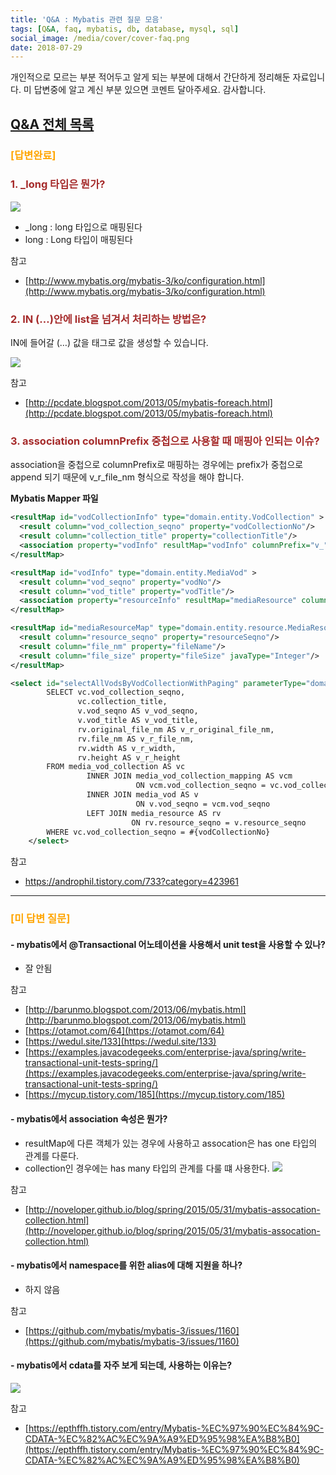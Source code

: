 ```yaml
---
title: 'Q&A : Mybatis 관련 질문 모음'
tags: [Q&A, faq, mybatis, db, database, mysql, sql]
social_image: /media/cover/cover-faq.png
date: 2018-07-29
---
```


개인적으로 모르는 부분 적어두고 알게 되는 부분에 대해서 간단하게 정리해둔 자료입니다.
미 답변중에 알고 계신 부분 있으면 코멘트 달아주세요. 감사합니다.

## [Q&A 전체 목록](https://blog.advenoh.pe.kr/java/QA-%EA%B0%9C%EB%B0%9C%EA%B4%80%EB%A0%A8-%EC%A7%88%EB%AC%B8-%EB%AA%A8%EC%9D%8C/)


### <span style="color:orange">[답변완료]</span>

### <span style="color:brown">1. \_long 타입은 뭔가?</span>
![](/media/database/QA-Mybatis-관련-질문-모음/image_3.png)

- \_long : long 타입으로 매핑된다
- long : Long 타입이 매핑된다



참고
* [http://www.mybatis.org/mybatis-3/ko/configuration.html](http://www.mybatis.org/mybatis-3/ko/configuration.html)

### <span style="color:brown">2. IN (…)안에 list을 넘겨서 처리하는 방법은?</span>

IN에 들어갈 (…) 값을 <foreach> 태그로 값을 생성할 수 있습니다.

![](/media/database/QA-Mybatis-관련-질문-모음/image_2.png)

참고

* [http://pcdate.blogspot.com/2013/05/mybatis-foreach.html](http://pcdate.blogspot.com/2013/05/mybatis-foreach.html)



### <span style="color:brown">3. association columnPrefix 중첩으로 사용할 때 매핑아 인되는 이슈?</span>

association을 중첩으로 columnPrefix로 매핑하는 경우에는 prefix가 중첩으로 append 되기 때문에 v_r_file_nm 형식으로 작성을 해야 합니다. 

**Mybatis Mapper 파일**

```xml
<resultMap id="vodCollectionInfo" type="domain.entity.VodCollection" >
  <result column="vod_collection_seqno" property="vodCollectionNo"/>
  <result column="collection_title" property="collectionTitle"/>
  <association property="vodInfo" resultMap="vodInfo" columnPrefix="v_"/>
</resultMap>

<resultMap id="vodInfo" type="domain.entity.MediaVod" >
  <result column="vod_seqno" property="vodNo"/>
  <result column="vod_title" property="vodTitle"/>
  <association property="resourceInfo" resultMap="mediaResource" columnPrefix="r_"/>
</resultMap>

<resultMap id="mediaResourceMap" type="domain.entity.resource.MediaResource">
  <result column="resource_seqno" property="resourceSeqno"/>
  <result column="file_nm" property="fileName"/>
  <result column="file_size" property="fileSize" javaType="Integer"/>
</resultMap>
```

```xml
<select id="selectAllVodsByVodCollectionWithPaging" parameterType="domain.dto.VodCollectionPageMeta" resultMap="Common.vodCollectionInfo">
        SELECT vc.vod_collection_seqno,
               vc.collection_title,
               v.vod_seqno AS v_vod_seqno,
               v.vod_title AS v_vod_title,
               rv.original_file_nm AS v_r_original_file_nm,
               rv.file_nm AS v_r_file_nm,
               rv.width AS v_r_width,
               rv.height AS v_r_height
        FROM media_vod_collection AS vc
                 INNER JOIN media_vod_collection_mapping AS vcm
                            ON vcm.vod_collection_seqno = vc.vod_collection_seqno
                 INNER JOIN media_vod AS v
                            ON v.vod_seqno = vcm.vod_seqno
                 LEFT JOIN media_resource AS rv
                           ON rv.resource_seqno = v.resource_seqno
        WHERE vc.vod_collection_seqno = #{vodCollectionNo}
    </select>
```



참고

- https://androphil.tistory.com/733?category=423961

----

### <span style="color:orange">[미 답변 질문]</span>

#### - mybatis에서 @Transactional 어노테이션을 사용해서 unit test을 사용할 수 있나?
  - 잘 안됨

참고 
* [http://barunmo.blogspot.com/2013/06/mybatis.html](http://barunmo.blogspot.com/2013/06/mybatis.html)
* [https://otamot.com/64](https://otamot.com/64)
* [https://wedul.site/133](https://wedul.site/133)
* [https://examples.javacodegeeks.com/enterprise-java/spring/write-transactional-unit-tests-spring/](https://examples.javacodegeeks.com/enterprise-java/spring/write-transactional-unit-tests-spring/)
* [https://mycup.tistory.com/185](https://mycup.tistory.com/185)

#### - mybatis에서 association 속성은 뭔가?
  - resultMap에 다른 객체가 있는 경우에 사용하고 assocation은 has one 타입의 관계를 다룬다.
  - collection인 경우에는 has many 타입의 관계를 다룰 떄 사용한다.
![](/media/database/QA-Mybatis-관련-질문-모음/image_1.png)

참고
* [http://noveloper.github.io/blog/spring/2015/05/31/mybatis-assocation-collection.html](http://noveloper.github.io/blog/spring/2015/05/31/mybatis-assocation-collection.html)

#### - mybatis에서 namespace를 위한 alias에 대해 지원을 하나?
  - 하지 않음

참고
* [https://github.com/mybatis/mybatis-3/issues/1160](https://github.com/mybatis/mybatis-3/issues/1160)

#### - mybatis에서 cdata를 자주 보게 되는데, 사용하는 이유는?

![](/media/database/QA-Mybatis-관련-질문-모음/image_4.png)

참고

* [https://epthffh.tistory.com/entry/Mybatis-%EC%97%90%EC%84%9C-CDATA-%EC%82%AC%EC%9A%A9%ED%95%98%EA%B8%B0](https://epthffh.tistory.com/entry/Mybatis-%EC%97%90%EC%84%9C-CDATA-%EC%82%AC%EC%9A%A9%ED%95%98%EA%B8%B0)
